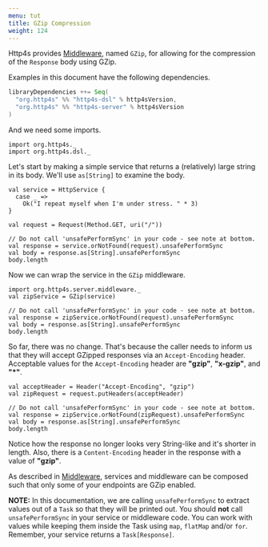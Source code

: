 ```yaml
---
menu: tut
title: GZip Compression
weight: 124
---
```


Http4s provides [Middleware], named `GZip`, for allowing for the compression of the `Response`
body using GZip.

Examples in this document have the following dependencies.

```scala
libraryDependencies ++= Seq(
  "org.http4s" %% "http4s-dsl" % http4sVersion,
  "org.http4s" %% "http4s-server" % http4sVersion
)
```

And we need some imports.

```tut:silent
import org.http4s._
import org.http4s.dsl._
```

Let's start by making a simple service that returns a (relatively) large string
in its body. We'll use `as[String]` to examine the body.

```tut:book
val service = HttpService {
  case _ =>
    Ok("I repeat myself when I'm under stress. " * 3)
}

val request = Request(Method.GET, uri("/"))

// Do not call 'unsafePerformSync' in your code - see note at bottom.
val response = service.orNotFound(request).unsafePerformSync
val body = response.as[String].unsafePerformSync
body.length
```

Now we can wrap the service in the `GZip` middleware.

```tut:book
import org.http4s.server.middleware._
val zipService = GZip(service)

// Do not call 'unsafePerformSync' in your code - see note at bottom.
val response = zipService.orNotFound(request).unsafePerformSync
val body = response.as[String].unsafePerformSync
body.length
```

So far, there was no change. That's because the caller needs to inform us that
they will accept GZipped responses via an `Accept-Encoding` header. Acceptable
values for the `Accept-Encoding` header are **"gzip"**, **"x-gzip"**, and **"*"**.

```tut:book
val acceptHeader = Header("Accept-Encoding", "gzip")
val zipRequest = request.putHeaders(acceptHeader)

// Do not call 'unsafePerformSync' in your code - see note at bottom.
val response = zipService.orNotFound(zipRequest).unsafePerformSync
val body = response.as[String].unsafePerformSync
body.length
```

Notice how the response no longer looks very String-like and it's shorter in
length. Also, there is a `Content-Encoding` header in the response with a value
of **"gzip"**.

As described in [Middleware], services and middleware can be composed such
that only some of your endpoints are GZip enabled.

**NOTE:** In this documentation, we are calling `unsafePerformSync` to extract values out of a
`Task` so that they will be printed out. You should **not** call `unsafePerformSync` in your
service or middleware code. You can work with values while keeping them inside the
Task using `map`, `flatMap` and/or `for`. Remember, your service returns a
`Task[Response]`.

[Middleware]: ../middleware
